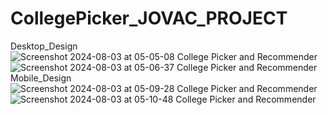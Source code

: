 # CollegePicker_JOVAC_PROJECT
Desktop_Design
![Screenshot 2024-08-03 at 05-05-08 College Picker and Recommender](https://github.com/user-attachments/assets/7f3de815-91ad-450e-84cf-ac111a72ccc6)
![Screenshot 2024-08-03 at 05-06-37 College Picker and Recommender](https://github.com/user-attachments/assets/491c304c-865d-4575-bf69-d5886aa39e1d)
Mobile_Design
![Screenshot 2024-08-03 at 05-09-28 College Picker and Recommender](https://github.com/user-attachments/assets/a0261f27-c0bb-4f5a-99a8-4323571055e7)
![Screenshot 2024-08-03 at 05-10-48 College Picker and Recommender](https://github.com/user-attachments/assets/6e41e2db-b9e1-473b-ab64-2ee4fd28e029)
